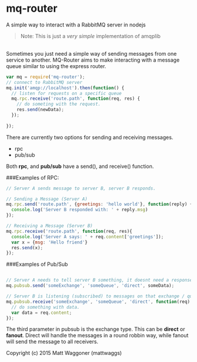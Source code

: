 # mq-router
A simple way to interact with a RabbitMQ server in nodejs
<br/>
> Note: This is just a *very simple* implementation of amqplib 


<br/>
Sometimes you just need a simple way of sending messages from one service to another. MQ-Router aims to make interacting with a message queue similar to using the express router.

```javascript
var mq = require('mq-router');
// connect to RabbitMQ server
mq.init('amqp://localhost').then(function() {
  // listen for requests on a specific queue
  mq.rpc.receive('route.path', function(req, res) {
    // do someting with the request.
    res.send(newData);
  });
  
});
```

There are currently two options for sending and receiving messages.
 - rpc
 - pub/sub

Both **rpc**, and **pub/sub** have a send(), and receive() function.

###Examples of RPC:
```javascript
// Server A sends message to server B, server B responds.

// Sending a Message (Server A)
mq.rpc.send('route.path', {greetings: 'hello world'}, function(reply) {
  console.log('Server B responded with: ' + reply.msg)
});

// Receiving a Message (Server B)
mq.rpc.receive('route.path', function(req, res){
  console.log('Server A says: ' + req.content['greetings']);
  var x = {msg: 'Hello friend'}
  res.send(x);
});

```



###Examples of Pub/Sub
```javascript

// Server A needs to tell server B something, it doesnt need a response from server B.
mq.pubsub.send('someExchange', 'someQueue', 'direct', someData);

// Server B is listening (subscribed) to messages on that exchange / queue
mq.pubsub.receive('someExchange', 'someQueue', 'direct', function(req) {
  // do something with data.
  var data = req.content;
});

```

The third parameter in pubsub is the exchange type.  This can be **direct** or **fanout**. Direct will handle the messages in a round robbin way, while fanout will send the message to all receivers. 


Copyright (c) 2015 Matt Waggoner (mattwaggs)
